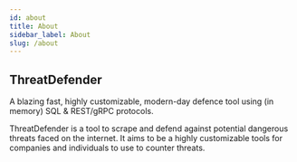 ```yaml
---
id: about
title: About
sidebar_label: About
slug: /about
---
```


## ThreatDefender


A blazing fast, highly customizable, modern-day defence tool using (in memory) SQL & REST/gRPC protocols.

ThreatDefender is a tool to scrape and defend against potential dangerous threats faced on the internet. It aims to be a
highly customizable tools for companies and individuals to use to counter threats.
